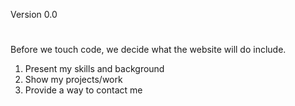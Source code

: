 Version 0.0

#

Before we touch code, we decide what the website will do include.

1. Present my skills and background
2. Show my projects/work
3. Provide a way to contact me
